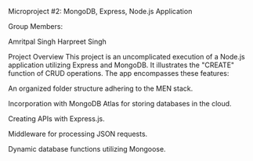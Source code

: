 Microproject #2: MongoDB, Express, Node.js Application

Group Members:

Amritpal Singh
Harpreet Singh

Project Overview
This project is an uncomplicated execution of a Node.js application utilizing Express and MongoDB. It illustrates the "CREATE" function of CRUD operations. The app encompasses these features: 

An organized folder structure adhering to the MEN stack. 

Incorporation with MongoDB Atlas for storing databases in the cloud. 

Creating APIs with Express.js. 

Middleware for processing JSON requests. 

Dynamic database functions utilizing Mongoose. 

